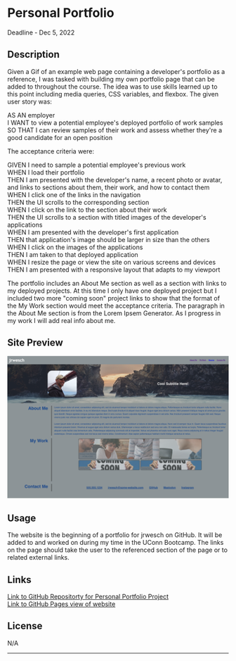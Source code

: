 # Personal Portfolio

Deadline - Dec 5, 2022

## Description

Given a Gif of an example web page containing a developer's portfolio as a reference, I was tasked with building my own portfolio page that can be added to throughout the course. The idea was to use skills learned up to this point including media queries, CSS variables, and flexbox. The given user story was: <br/>

AS AN employer<br/>
I WANT to view a potential employee's deployed portfolio of work samples<br/>
SO THAT I can review samples of their work and assess whether they're a good candidate for an open position<br/>

The acceptance criteria were:<br/>

GIVEN I need to sample a potential employee's previous work<br/>
WHEN I load their portfolio<br/>
THEN I am presented with the developer's name, a recent photo or avatar, and links to sections about them, their work, and how to contact them<br/>
WHEN I click one of the links in the navigation<br/>
THEN the UI scrolls to the corresponding section<br/>
WHEN I click on the link to the section about their work<br/>
THEN the UI scrolls to a section with titled images of the developer's applications<br/>
WHEN I am presented with the developer's first application<br/>
THEN that application's image should be larger in size than the others<br/>
WHEN I click on the images of the applications<br/>
THEN I am taken to that deployed application<br/>
WHEN I resize the page or view the site on various screens and devices<br/>
THEN I am presented with a responsive layout that adapts to my viewport<br/>

The portfolio includes an About Me section as well as a section with links to my deployed projects. At this time I only have one deployed project but I included two more "coming soon" project links to show that the format of the My Work section would meet the acceptance criteria. The paragraph in the About Me section is from the Lorem Ipsem Generator. As I progress in my work I will add real info about me. 


## Site Preview

![Screenshot of jrwesch personal portfolio deployed on GitHub Pages](./assets/images/portfolio-screenshot.png)


## Usage

The website is the beginning of a portfolio for jrwesch on GitHub. It will be added to and worked on during my time in the UConn Bootcamp. The links on the page should take the user to the referenced section of the page or to related external links.

## Links


[Link to GitHub Repositorty for Personal Portfolio Project](https://github.com/jrwesch/personal-portfolio) <br> 
[Link to GitHub Pages view of website](https://jrwesch.github.io/personal-portfolio/)



## License

N/A

---


